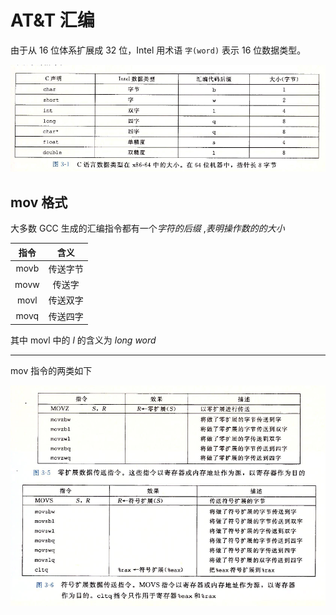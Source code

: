 # AT&T 汇编

由于从 16 位体系扩展成 32 位，Intel 用术语 `字(word)` 表示 16 位数据类型。

![dataFormat](../images/csapp/data_format.png) 

## mov 格式

大多数 GCC 生成的汇编指令都有一个*字符的后缀* ,*表明操作数的的大小* 

| 指令   | 含义    |
|:---------------: | :---------------: |
|  movb  |  传送字节  |
|  movw  |  传送字  |
|  movl  |  传送双字  |
|  movq  |  传送四字  |

其中 movl 中的 *l*  的含义为 *long word* 

***

mov 指令的两类如下

![mov*](../images/csapp/two_mov.png) 
